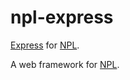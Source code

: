 # npl-express
[Express](http://expressjs.com/) for [NPL](https://github.com/LiXizhi/NPLRuntime).

A web framework for [NPL](https://github.com/LiXizhi/NPLRuntime).
